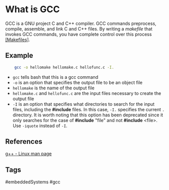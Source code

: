 # What is GCC

GCC is a GNU project C and C++ compiler. GCC commands preprocess, compile, assemble, and link C and C++ files. By writing a *makefile* that invokes GCC commands, you have complete control over this process [\[Makefiles\]](../202110182235).

## Example
```sh
	gcc -o hellomake hellomake.c hellofunc.c -I.
```

* `gcc` tells bash that this is a gcc command
* `-o` is an option that specifies the output file to be an object file  
* `hellomake` is the name of the output file  
* `hellomake.c` and `hellofunc.c` are the input files necessary to create the output file  
* `-I` is an option that specifies what directories to search for the input files, including the **#include** files. In this case, `-I.` specifies the current `.` directory. It is worth noting that this option has been deprecated since it only searches for the case of **#include** "file" and not **#include** \<file\>. Use `-iquote` instead of `-I`.  

## References
[g++ - Linux man page](https://linux.die.net/man/1/g++)

## Tags
#embeddedSystems #gcc
